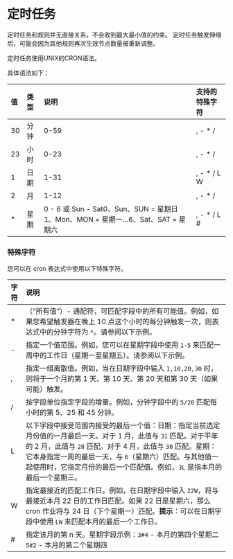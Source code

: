 # 定时任务

定时任务和规则并无直接关系，不会收到最大最小值的约束。 定时任务触发伸缩后，可能会因为其他规则再次生效节点数量被重新调整。

定时任务使用UNIX的CRON语法。

具体语法如下：

| 值   | 类型 | 说明                                                         | 支持的特殊字符 |
| :--- | :--- | :----------------------------------------------------------- | :------------- |
| 30   | 分钟 | 0-59                                                         | , - * /        |
| 23   | 小时 | 0-23                                                         | , - * /        |
| 1    | 日期 | 1-31                                                         | , - * / L W    |
| 2    | 月   | 1-12                                                         | , - * /        |
| *    | 星期 | 0 - 6 或 Sun - Sat0、Sun、SUN = 星期日1、Mon、MON = 星期一…6、Sat、SAT = 星期六 | , - * / L #    |


### 特殊字符

您可以在 cron 表达式中使用以下特殊字符。

| 字符 | 说明                                                         |
| :--- | :----------------------------------------------------------- |
| *    | （“所有值”）- 通配符，可匹配字段中的所有可能值。例如，如果您希望触发器在晚上 10 点这个小时的每分钟触发一次，则表达式中的分钟字符为 `*`。请参阅以下示例。 |
| -    | 指定一个值范围。例如，您可以在星期字段中使用 `1-5` 来匹配一周中的工作日（星期一至星期五）。请参阅以下示例。 |
| ,    | 指定一组离散值。例如，当在日期字段中输入 `1,10,20,30` 时，则将于一个月的第 1 天、第 10 天、第 20 天和第 30 天（如果可能）触发。 |
| /    | 按字段单位指定字段的增量。例如，分钟字段中的 `5/20` 匹配每小时的第 5、25 和 45 分钟。 |
| L    | 以下字段中接受范围内接受的最后一个值：日期：指定当前选定月份值的一月最后一天。对于 1 月，此值与 `31` 匹配。对于平年的 2 月，此值与 `28` 匹配。对于 4 月，此值与 `30` 匹配。星期：它本身指定一周的最后一天，与 `6`（星期六）匹配。与其他值一起使用时，它指定月份的最后一个匹配值。例如，`3L` 是指本月的最后一个星期三。 |
| W    | 指定最接近的匹配工作日。例如，在日期字段中输入 `22W`，将与最接近本月 22 日的工作日匹配。如果 22 日是星期六，那么 cron 作业将与 24 日（下个星期一）匹配。**提示**：可以在日期字段中使用 `LW` 来匹配本月的最后一个工作日。 |
| #    | 指定该月的第 n 天。星期字段示例：`3#4` - 本月的第四个星期二`5#2` - 本月的第二个星期四 |
